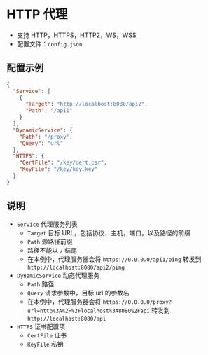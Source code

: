 # HTTP 代理

- 支持 HTTP，HTTPS，HTTP2，WS，WSS
- 配置文件：`config.json`

## 配置示例

```json
{
  "Service": [
    {
      "Target": "http://localhost:8080/api2",
      "Path": "/api1"
    }
  ],
  "DynamicService": {
    "Path": "/proxy",
    "Query": "url"
  },
  "HTTPS": {
    "CertFile": "/key/cert.csr",
    "KeyFile": "/key/key.key"
  }
}
```

## 说明

- `Service` 代理服务列表
  - `Target` 目标 URL，包括协议，主机，端口，以及路径的前缀
  - `Path` 源路径前缀
  - 路径不能以 `/` 结尾
  - 在本例中，代理服务器会将 `https://0.0.0.0/api1/ping` 转发到 `http://localhost:8080/api2/ping`
- `DynamicService` 动态代理服务
  - `Path` 路径
  - `Query` 请求参数中，目标 url 的参数名
  - 在本例中，代理服务器会将 `https://0.0.0.0/proxy?url=http%3A%2F%2Flocalhost%3A8080%2Fapi` 转发到 `http://localhost:8080/api`
- `HTTPS` 证书配置项
  - `CertFile` 证书
  - `KeyFile` 私钥
